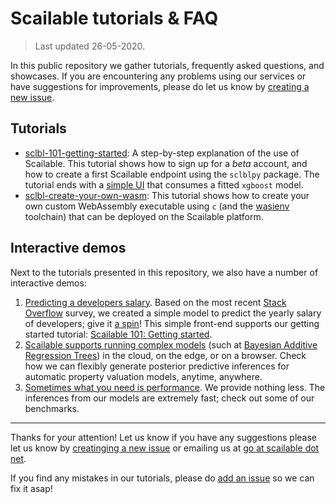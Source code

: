 # Scailable tutorials & FAQ
> Last updated 26-05-2020.

In this public repository we gather tutorials, frequently asked questions, and showcases. If you are encountering any problems using our services or have suggestions for improvements, please do let us know by [creating a new issue](https://github.com/scailable/sclbl-tutorials/issues/new). 

## Tutorials

* [sclbl-101-getting-started](https://github.com/scailable/sclbl-tutorials/tree/master/sclbl-101-getting-started): A step-by-step explanation of the use of Scailable. This tutorial shows how to sign up for a *beta* account, and how to create a first Scailable endpoint using the `sclblpy` package. The tutorial ends with a [simple UI](https://www.scailable.net/demo/salary) that consumes a fitted `xgboost` model. 
* [sclbl-create-your-own-wasm](https://github.com/scailable/sclbl-tutorials/tree/master/sclbl-create-your-own-wasm): This tutorial shows how to create your own custom WebAssembly executable using `c` (and the [wasienv](https://medium.com/wasmer/wasienv-wasi-development-workflow-for-humans-1811d9a50345) toolchain) that can be deployed on the Scailable platform.

## Interactive demos
Next to the tutorials presented in this repository, we also have a number of interactive demos:

1. [Predicting a developers salary](https://www.scailable.net/demo/salary). Based on the most recent [Stack Overflow](https://insights.stackoverflow.com/survey/2019) survey, we created a simple model to predict the yearly salary of developers; give it [a spin](https://www.scailable.net/demo/salary/)! This simple front-end supports our getting started tutorial: [Scailable 101: Getting started](https://github.com/scailable/sclbl-tutorials/tree/master/sclbl-101-getting-started).
2. [Scailable supports running complex models](https://www.scailable.net/demo/avm/) (such at [Bayesian Additive Regression Trees](https://projecteuclid.org/euclid.aoas/1273584455)) in the cloud, on the edge, or on a browser. Check how we can flexibly generate posterior predictive inferences for automatic property valuation models, anytime, anywhere.
3. [Sometimes what you need is performance](https://www.scailable.net/demo/bench/). We provide nothing less. The inferences from our models are extremely fast; check out some of our benchmarks.


----------


Thanks for your attention! Let us know if you have any suggestions please let us know by [creatinging a new issue](https://github.com/scailable/sclbl-tutorials/issues/new) or emailing us at [go at scailable dot net](mailto:go@scailable.net).

If you find any mistakes in our tutorials, please do [add an issue](https://github.com/scailable/sclbl-tutorials/issues/new) so we can fix it asap!
